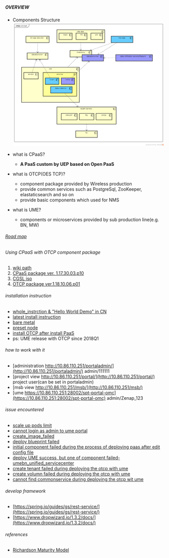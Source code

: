 ##### OVERVIEW
- Components Structure
![component structure](diagrams/component_view.png)
- what is CPaaS?
    - <b>A PaaS custom by UEP based on Open PaaS</b>

- what is OTCP(OES TCP)?
    - component package provided by Wireless production 
    - provide common services such as PostgreSql, ZooKeeper, elastaticsearch and so on
    - provide basic components which used for NMS

- what is UME?
    - components or microservices provided by sub production line(e.g. BN, MW)
    
###### [Road map](./roadmap.md)    

###### Using CPaaS with OTCP component package 

1. [wiki path](https://wiki.zte.com.cn/pages/viewpage.action?pageId=367729056)
2. [CPaaS package ver. 1.17.30.03.p10](https://artxa.zte.com.cn:443/artifactory/oes_tcp-release-generic/embpaas/both/v1.17.30.03.p10_1595805_1/version)
3. [CGSL iso](http://openpalette.zte.com.cn/docs/ver/v1.17.30.03.p10/installation_guide/images_release_notes.html)
4. [OTCP package ver.1.18.10.06.p01 ](https://artxa.zte.com.cn/artifactory/oes_tcp-release-generic/VERSION/v1.18.10.06.p01)

###### installation instruction
- [whole_instrction & "Hello World Demo" in CN](deploying_documents/ready_for_paasotcp_and_run_helloworld_CN.md)
- [latest install instruction](deploying_documents/deploy_paas&otcp&ume_20181112.md)
- [bare metal](./bare_scenario/README.md)
- [preset node](./preset_scenario/README.md)
- [install OTCP after install PaaS](./otcp/README.md)
- ps: UME release with OTCP since 2018Q1 

###### how to work with it
- [administration http://10.86.110.251/portaladmin/](http://10.86.110.251/portaladmin/)  admin/111111
- [project view http://10.86.110.251/portal/](http://10.86.110.251/portal/)  project user(can be set in portaladmin)
- [msb view http://10.86.110.251/msb/](http://10.86.110.251/msb/)
- [ume https://10.86.110.251:28002/spt-portal-omc](https://10.86.110.251:28002/spt-portal-omc) admin/Zenap_123

###### issue encountered
- [scale up pods limit](issues/how_to_scale_up_pod_limits.md)
- [cannot login as admin to ume portal](issues/fix_ume_login.md)
- [create_image_failed](issues/create_image_failed.md)
- [deploy blueprint failed](issues/deploy_blueprint_failed.md)
- [initial component failed during the process of deploying paas after edit config file](issues/initial_component_failed_while_deploying_paas.md)
- [deploy UME success, but one of component failed-umebn_unified_servicecenter](issues/umebn_unified_servicecenter_component_failed.md)
- [create tenant failed during deploying the otcp with ume](issues/failed_to_create_tenant_deploying_otcp)
- [create volumn failed during deploying the otcp with ume](issues/failed_to_create_volumn_deploying_otcp.md)
- [cannot find commonservice during deploying the otcp wit ume](issues/cannot_find_commonservice_while_deploying_otcp.md)

###### develop framework
- [https://spring.io/guides/gs/rest-service/](https://spring.io/guides/gs/rest-service/)
- [https://www.dropwizard.io/1.3.2/docs/](https://www.dropwizard.io/1.3.2/docs/)

###### references
- [Richardson Maturity Model](https://martinfowler.com/articles/richardsonMaturityModel.html)
